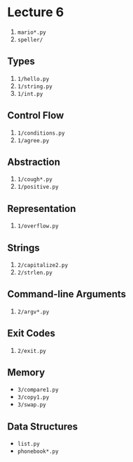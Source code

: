# Lecture 6

1. `mario*.py`
1. `speller/`

## Types

1. `1/hello.py`
1. `1/string.py`
1. `1/int.py`

## Control Flow

1. `1/conditions.py`
1. `1/agree.py`

## Abstraction

1. `1/cough*.py`
1. `1/positive.py`

## Representation

1. `1/overflow.py`

## Strings

1. `2/capitalize2.py`
1. `2/strlen.py`

## Command-line Arguments

1. `2/argv*.py`

## Exit Codes

1. `2/exit.py`

## Memory

- `3/compare1.py`
- `3/copy1.py`
- `3/swap.py`

## Data Structures

- `list.py`
- `phonebook*.py`
